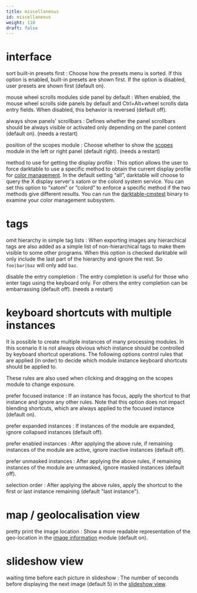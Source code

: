 ```yaml
---
title: miscellaneous
id: miscellaneous
weight: 110
draft: false
---
```


# interface

sort built-in presets first
: Choose how the presets menu is sorted. If this option is enabled, built-in presets are shown first. If the option is disabled, user presets are shown first (default on).

mouse wheel scrolls modules side panel by default
: When enabled, the mouse wheel scrolls side panels by default and Ctrl+Alt+wheel scrolls data entry fields. When disabled, this behavior is reversed (default off). 

always show panels' scrollbars
: Defines whether the panel scrollbars should be always visible or activated only depending on the panel content (default on). (needs a restart) 

position of the scopes module
: Choose whether to show the [scopes](../module-reference/utility-modules/shared/scopes.md) module in the left or right panel (default right). (needs a restart)

method to use for getting the display profile
: This option allows the user to force darktable to use a specific method to obtain the current display profile for [color management](../special-topics/color-management/_index.md). In the default setting “all”, darktable will choose to query the X display server's xatom or the colord system service. You can set this option to “xatom” or “colord” to enforce a specific method if the two methods give different results. You can run the [darktable-cmstest](../special-topics/program-invocation/darktable-cmstest.md) binary to examine your color management subsystem.

# tags

omit hierarchy in simple tag lists
: When exporting images any hierarchical tags are also added as a simple list of non-hierarchical tags to make them visible to some other programs. When this option is checked darktable will only include the last part of the hierarchy and ignore the rest. So `foo|bar|baz` will only add `baz`. 

disable the entry completion
: The entry completion is useful for those who enter tags using the keyboard only. For others the entry completion can be embarrassing (default off). (needs a restart) 

# keyboard shortcuts with multiple instances

It is possible to create multiple instances of many processing modules. In this scenario it is not always obvious which instance should be controlled by keyboard shortcut operations. The following options control rules that are applied (in order) to decide which module instance keyboard shortcuts should be applied to.

These rules are also used when clicking and dragging on the scopes module to change exposure.

prefer focused instance
: If an instance has focus, apply the shortcut to that instance and ignore any other rules. Note that this option does not impact blending shortcuts, which are always applied to the focused instance (default on).

prefer expanded instances
: If instances of the module are expanded, ignore collapsed instances (default off).

prefer enabled instances
: After applying the above rule, if remaining instances of the module are active, ignore inactive instances (default off).

prefer unmasked instances
: After applying the above rules, if remaining instances of the module are unmasked, ignore masked instances (default off).

selection order
: After applying the above rules, apply the shortcut to the first or last instance remaining (default "last instance").

# map / geolocalisation view

pretty print the image location
: Show a more readable representation of the geo-location in the [image information](../module-reference/utility-modules/shared/image-information.md) module (default on). 

# slideshow view

waiting time before each picture in slideshow
: The number of seconds before displaying the next image (default 5) in the [slideshow view](../slideshow/_index.md).
